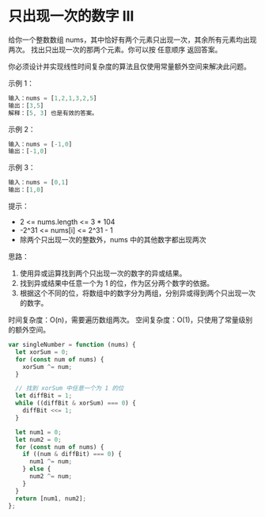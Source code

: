 # 只出现一次的数字 III

给你一个整数数组 nums，其中恰好有两个元素只出现一次，其余所有元素均出现两次。 找出只出现一次的那两个元素。你可以按 任意顺序 返回答案。

你必须设计并实现线性时间复杂度的算法且仅使用常量额外空间来解决此问题。

示例 1：

```js
输入：nums = [1,2,1,3,2,5]
输出：[3,5]
解释：[5, 3] 也是有效的答案。
```

示例 2：

```js
输入：nums = [-1,0]
输出：[-1,0]
```

示例 3：

```js
输入：nums = [0,1]
输出：[1,0]
```

提示：

- 2 <= nums.length <= 3 \* 104
- -2^31 <= nums[i] <= 2^31 - 1
- 除两个只出现一次的整数外，nums 中的其他数字都出现两次

思路：

1. 使用异或运算找到两个只出现一次的数字的异或结果。
2. 找到异或结果中任意一个为 1 的位，作为区分两个数字的依据。
3. 根据这个不同的位，将数组中的数字分为两组，分别异或得到两个只出现一次的数字。

时间复杂度：O(n)，需要遍历数组两次。
空间复杂度：O(1)，只使用了常量级别的额外空间。

```javascript
var singleNumber = function (nums) {
  let xorSum = 0;
  for (const num of nums) {
    xorSum ^= num;
  }

  // 找到 xorSum 中任意一个为 1 的位
  let diffBit = 1;
  while ((diffBit & xorSum) === 0) {
    diffBit <<= 1;
  }

  let num1 = 0;
  let num2 = 0;
  for (const num of nums) {
    if ((num & diffBit) === 0) {
      num1 ^= num;
    } else {
      num2 ^= num;
    }
  }
  return [num1, num2];
};
```
